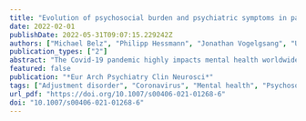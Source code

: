```yaml
---
title: "Evolution of psychosocial burden and psychiatric symptoms in patients with psychiatric disorders during the Covid-19 pandemic"
date: 2022-02-01
publishDate: 2022-05-31T09:07:15.229242Z
authors: ["Michael Belz", "Philipp Hessmann", "Jonathan Vogelgsang", "Ulrike Schmidt", "Mirjana Ruhleder", "Jörg Signerski-Krieger", "Katrin Radenbach", "Sarah Trost", "Björn H. Schott", "Jens Wiltfang", "Claus Wolff-Menzler", "Claudia Bartels"]
publication_types: ["2"]
abstract: "The Covid-19 pandemic highly impacts mental health worldwide. Patients with psychiatric disorders are a vulnerable risk population for worsening of their condition and relapse of symptoms. This study investigates the pandemic-related course of psychosocial burden in patients with pre-existing mental disorders. With the newly developed Goettingen psychosocial Burden and Symptom Inventory (Goe-BSI) psychosocial burden has been traced retrospectively (1) before the pandemic (beginning of 2020), (2) at its beginning under maximum lockdown conditions (March 2020), and (3) for the current state after maximum lockdown conditions (April/May 2020). The Goe-BSI also integrates the Adjustment Disorder New Module (ADNM-20), assesses general psychiatric symptoms, and resilience. A total of 213 patients covering all major psychiatric disorders (ICD-10 F0-F9) were interviewed once in the time range from April, 24th until May 11th, 2020. Across all diagnoses patients exhibited a distinct pattern with an initial rise followed by a decline of psychosocial burden (p textless 0.001, partial η2 = 0.09; Bonferroni-corrected pairwise comparisons between all three time-points: p textless 0.05 to 0.001). Female gender and high ADNM-20 scores were identified as risk factors for higher levels and an unfavorable course of psychosocial burden over time. Most psychiatric symptoms remained unchanged. Trajectories of psychosocial burden vary in parallel to local lockdown restrictions and seem to reflect an adaptive stress response. For female patients with pre-existing mental disorders and patients with high-stress responses, timely and specific treatment should be scheduled. With the continuation of the pandemic, monitoring of long-term effects is of major importance, especially when long incubation times for the development of mental health issues are considered."
featured: false
publication: "*Eur Arch Psychiatry Clin Neurosci*"
tags: ["Adjustment disorder", "Coronavirus", "Mental health", "Psychosocial stress", "SARS-CoV-2"]
url_pdf: "https://doi.org/10.1007/s00406-021-01268-6"
doi: "10.1007/s00406-021-01268-6"
---
```


